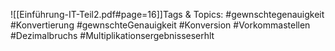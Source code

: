 
![[Einführung-IT-Teil2.pdf#page=16]]Tags & Topics:
   #gewnschtegenauigkeit
   #Konvertierung
   #gewnschteGenauigkeit
   #Konversion
   #Vorkommastellen
   #Dezimalbruchs
   #Multiplikationsergebnisseserhlt